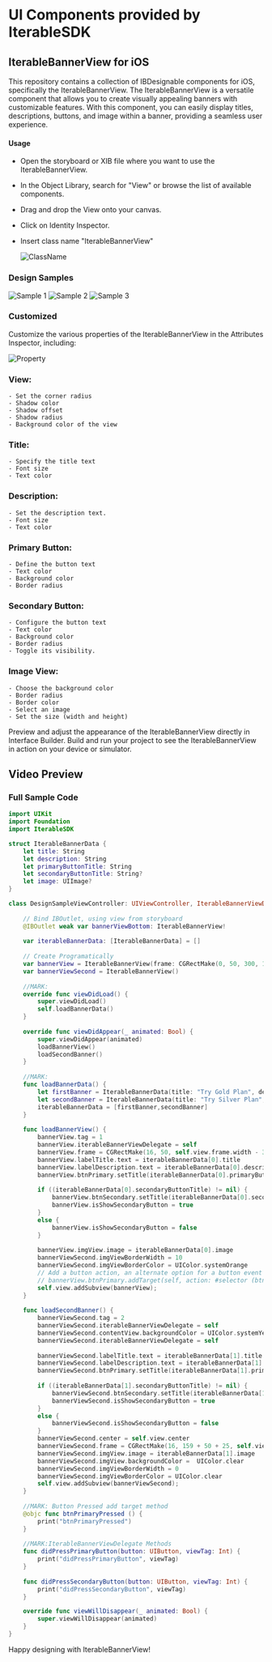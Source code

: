 # UI Components provided by IterableSDK

## IterableBannerView for iOS

This repository contains a collection of IBDesignable components for iOS, specifically the IterableBannerView. The IterableBannerView is a versatile component that allows you to create visually appealing banners with customizable features. With this component, you can easily display titles, descriptions, buttons, and image within a banner, providing a seamless user experience.

#### Usage
- Open the storyboard or XIB file where you want to use the IterableBannerView.
- In the Object Library, search for "View" or browse the list of available components.
- Drag and drop the View onto your canvas.
- Click on Identity Inspector.
- Insert class name "IterableBannerView"

    ![ClassName](/swift-sdk/BannerViewDocuments/ClassName.jpg)

### Design Samples
![Sample 1](/swift-sdk/BannerViewDocuments/Sample1.jpg)
![Sample 2](/swift-sdk/BannerViewDocuments/Sample2.jpg)
![Sample 3](/swift-sdk/BannerViewDocuments/Sample3.jpg)

### Customized
Customize the various properties of the IterableBannerView in the Attributes Inspector, including:

![Property](/swift-sdk/BannerViewDocuments/Property.jpg)

### View:
    - Set the corner radius
    - Shadow color
    - Shadow offset
    - Shadow radius
    - Background color of the view

### Title:
    - Specify the title text
    - Font size
    - Text color

### Description:
    - Set the description text.
    - Font size
    - Text color

### Primary Button:
    - Define the button text
    - Text color
    - Background color
    - Border radius

### Secondary Button:
    - Configure the button text
    - Text color
    - Background color
    - Border radius
    - Toggle its visibility.

### Image View:
    - Choose the background color
    - Border radius
    - Border color
    - Select an image
    - Set the size (width and height)

Preview and adjust the appearance of the IterableBannerView directly in Interface Builder.
Build and run your project to see the IterableBannerView in action on your device or simulator.

## Video Preview
<!-- ![Preview](/swift-sdk/BannerViewDocuments/full_design_video.mp4) -->

### Full Sample Code

```swift
import UIKit
import Foundation
import IterableSDK

struct IterableBannerData {
    let title: String
    let description: String
    let primaryButtonTitle: String
    let secondaryButtonTitle: String?
    let image: UIImage?
}

class DesignSampleViewController: UIViewController, IterableBannerViewDelegate {
    
    // Bind IBOutlet, using view from storyboard
    @IBOutlet weak var bannerViewBottom: IterableBannerView!
    
    var iterableBannerData: [IterableBannerData] = []
    
    // Create Programatically
    var bannerView = IterableBannerView(frame: CGRectMake(0, 50, 300, 159))
    var bannerViewSecond = IterableBannerView()
    
    //MARK:
    override func viewDidLoad() {
        super.viewDidLoad()
        self.loadBannerData()
    }    
    
    override func viewDidAppear(_ animated: Bool) {
        super.viewDidAppear(animated)
        loadBannerView()
        loadSecondBanner()
    }
    
    //MARK:
    func loadBannerData() {
        let firstBanner = IterableBannerData(title: "Try Gold Plan", description: "Enjoy 14 days of Premium", primaryButtonTitle: "Pay now", secondaryButtonTitle: nil, image: UIImage.init(named: "flag"))
        let secondBanner = IterableBannerData(title: "Try Silver Plan", description: "Enjoy 7 days of Premium \n Second line description", primaryButtonTitle: "Pay for 7 days", secondaryButtonTitle: nil, image: UIImage.init(named: "selectedsubscription.png"))
        iterableBannerData = [firstBanner,secondBanner]
    }
    
    func loadBannerView() {
        bannerView.tag = 1
        bannerView.iterableBannerViewDelegate = self
        bannerView.frame = CGRectMake(16, 50, self.view.frame.width - 32, 159)
        bannerView.labelTitle.text = iterableBannerData[0].title
        bannerView.labelDescription.text = iterableBannerData[0].description
        bannerView.btnPrimary.setTitle(iterableBannerData[0].primaryButtonTitle, for: .normal)
        
        if ((iterableBannerData[0].secondaryButtonTitle) != nil) {
            bannerView.btnSecondary.setTitle(iterableBannerData[0].secondaryButtonTitle, for: .normal)
            bannerView.isShowSecondaryButton = true
        }
        else {
            bannerView.isShowSecondaryButton = false
        }
        
        bannerView.imgView.image = iterableBannerData[0].image
        bannerViewSecond.imgViewBorderWidth = 10
        bannerViewSecond.imgViewBorderColor = UIColor.systemOrange
        // Add a button action, an alternate option for a button event without using the delegate method.
        // bannerView.btnPrimary.addTarget(self, action: #selector (btnPrimaryPressed), for: .touchUpInside)
        self.view.addSubview(bannerView);
    }
    
    func loadSecondBanner() {
        bannerViewSecond.tag = 2
        bannerViewSecond.iterableBannerViewDelegate = self
        bannerViewSecond.contentView.backgroundColor = UIColor.systemYellow
        bannerViewSecond.iterableBannerViewDelegate = self
        
        bannerViewSecond.labelTitle.text = iterableBannerData[1].title
        bannerViewSecond.labelDescription.text = iterableBannerData[1].description + "new \n new"
        bannerViewSecond.btnPrimary.setTitle(iterableBannerData[1].primaryButtonTitle, for: .normal)
        
        if ((iterableBannerData[1].secondaryButtonTitle) != nil) {
            bannerViewSecond.btnSecondary.setTitle(iterableBannerData[1].secondaryButtonTitle, for: .normal)
            bannerViewSecond.isShowSecondaryButton = true
        }
        else {
            bannerViewSecond.isShowSecondaryButton = false
        }
        bannerViewSecond.center = self.view.center
        bannerViewSecond.frame = CGRectMake(16, 159 + 50 + 25, self.view.frame.width - 32, 200)
        bannerViewSecond.imgView.image = iterableBannerData[1].image
        bannerViewSecond.imgView.backgroundColor =  UIColor.clear
        bannerViewSecond.imgViewBorderWidth = 0
        bannerViewSecond.imgViewBorderColor = UIColor.clear
        self.view.addSubview(bannerViewSecond);
    }
    
    //MARK: Button Pressed add target method
    @objc func btnPrimaryPressed () {
        print("btnPrimaryPressed")
    }
    
    //MARK:IterableBannerViewDelegate Methods
    func didPressPrimaryButton(button: UIButton, viewTag: Int) {
        print("didPressPrimaryButton", viewTag)
    }
    
    func didPressSecondaryButton(button: UIButton, viewTag: Int) {
        print("didPressSecondaryButton", viewTag)
    }

    override func viewWillDisappear(_ animated: Bool) {
        super.viewWillDisappear(animated)
    }
}
```
Happy designing with IterableBannerView!
